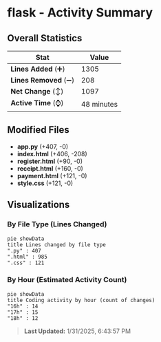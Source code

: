 # flask - Activity Summary 

## Overall Statistics

| Stat                   | Value                                                             |
| ---------------------- | ----------------------------------------------------------------- |
| **Lines Added** (➕)   | 1305                                          |
| **Lines Removed** (➖) | 208                                        |
| **Net Change** (↕)    | 1097                |
| **Active Time** (⌚)   | 48 minutes |


## Modified Files
- **app.py** (+407, -0)
- **index.html** (+406, -208)
- **register.html** (+90, -0)
- **receipt.html** (+160, -0)
- **payment.html** (+121, -0)
- **style.css** (+121, -0)

## Visualizations

### By File Type (Lines Changed)

```mermaid
pie showData
title Lines changed by file type
".py" : 407
".html" : 985
".css" : 121
```

### By Hour (Estimated Activity Count)

```mermaid
pie showData
title Coding activity by hour (count of changes)
"16h" : 14
"17h" : 15
"18h" : 12
```


> **Last Updated:** 1/31/2025, 6:43:57 PM